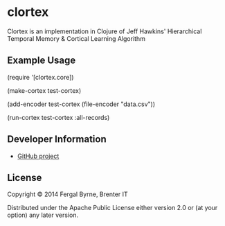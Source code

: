 # clortex

Clortex is an implementation in Clojure of Jeff Hawkins' Hierarchical Temporal Memory & Cortical Learning Algorithm

## Example Usage

(require '[clortex.core])

(make-cortex test-cortex)

(add-encoder test-cortex (file-encoder "data.csv"))

(run-cortex test-cortex :all-records)

## Developer Information

* [GitHub project](https://github.com/fergalbyrne/clortex)

## License

Copyright © 2014 Fergal Byrne, Brenter IT

Distributed under the Apache Public License either version 2.0 or (at
your option) any later version.
